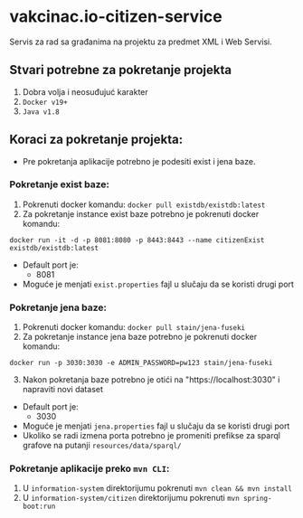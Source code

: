 # vakcinac.io-citizen-service
Servis za rad sa građanima na projektu za predmet XML i Web Servisi.

## Stvari potrebne za pokretanje projekta

1. Dobra volja i neosuđujuć karakter
2. `Docker v19+`
3. `Java v1.8`

## Koraci za pokretanje projekta:

- Pre pokretanja aplikacije potrebno je podesiti exist i jena baze.

### Pokretanje exist baze: 

1. Pokrenuti docker komandu: `docker pull existdb/existdb:latest`
2. Za pokretanje instance exist baze potrebno je pokrenuti docker komandu: 
  
`docker run -it -d -p 8081:8080 -p 8443:8443 --name citizenExist existdb/existdb:latest`

- Default port je:
  - 8081
- Moguće je menjati `exist.properties` fajl u slučaju da se koristi drugi port		

### Pokretanje jena baze:
1. Pokrenuti docker komandu: `docker pull stain/jena-fuseki`
2. Za pokretanje instance jena baze potrebno je pokrenuti docker komandu:

`docker run -p 3030:3030 -e ADMIN_PASSWORD=pw123 stain/jena-fuseki`

3. Nakon pokretanja baze potrebno je otići na "https://localhost:3030" i napraviti novi dataset
- Default port je:
  - 3030
- Moguće je menjati `jena.properties` fajl u slučaju da se koristi drugi port
- Ukoliko se radi izmena porta potrebno je promeniti prefikse za sparql grafove na putanji `resources/data/sparql/`

### Pokretanje aplikacije preko `mvn CLI`:
1. U `information-system` direktorijumu pokrenuti `mvn clean && mvn install`
2. U `information-system/citizen` direktorijumu pokrenuti `mvn spring-boot:run`